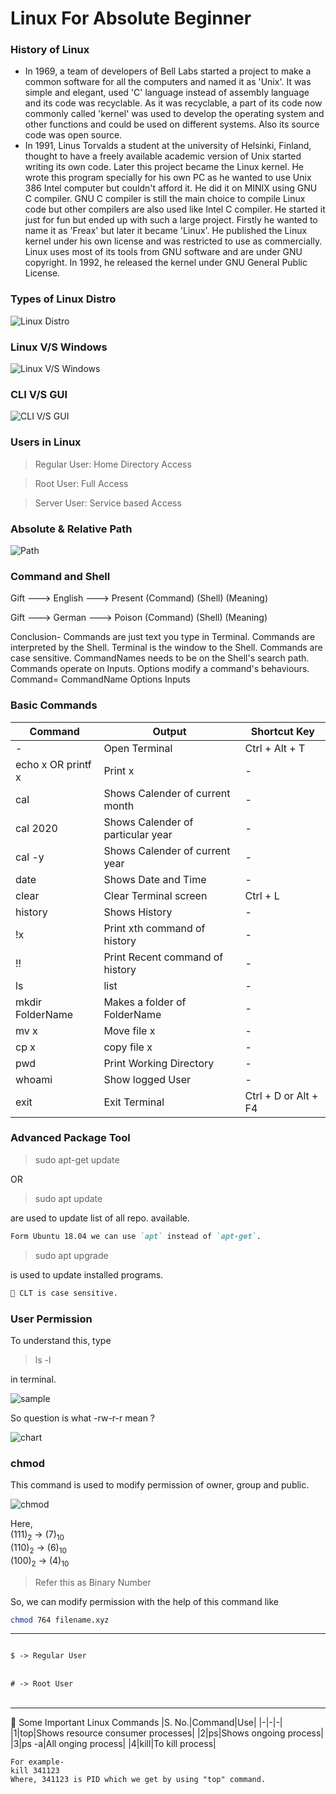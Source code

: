 # Linux For Absolute Beginner

### History of Linux
+ In 1969, a team of developers of Bell Labs started a project to make a common software for all the computers and named it as 'Unix'. It was simple and elegant, used 'C' language instead of assembly language and its code was recyclable. As it was recyclable, a part of its code now commonly called 'kernel' was used to develop the operating system and other functions and could be used on different systems. Also its source code was open source.
+ In 1991, Linus Torvalds a student at the university of Helsinki, Finland, thought to have a freely available academic version of Unix started writing its own code. Later this project became the Linux kernel. He wrote this program specially for his own PC as he wanted to use Unix 386 Intel computer but couldn't afford it. He did it on MINIX using GNU C compiler. GNU C compiler is still the main choice to compile Linux code but other compilers are also used like Intel C compiler. He started it just for fun but ended up with such a large project. Firstly he wanted to name it as 'Freax' but later it became 'Linux'. He published the Linux kernel under his own license and was restricted to use as commercially. Linux uses most of its tools from GNU software and are under GNU copyright. In 1992, he released the kernel under GNU General Public License.

### Types of Linux Distro

![Linux Distro](https://tellmeinsimpleterms.files.wordpress.com/2013/07/linux-tree.png)

### Linux V/S Windows

![Linux V/S Windows](https://cdn.educba.com/academy/wp-content/uploads/2018/08/Linux-vs-Windows-Server-1.jpg)

### CLI V/S GUI

![CLI V/S GUI](https://pediaa.com/wp-content/uploads/2018/07/Difference-Between-GUI-and-CLI-Comparison-Summary.jpg)

### Users in Linux

> Regular User: Home Directory Access

> Root User: Full Access
 
> Server User: Service based Access

### Absolute & Relative Path

![Path](https://1.bp.blogspot.com/-UQ7-sWd_J4w/WmhKIFx7_fI/AAAAAAAAHIE/tixi5SsyI5YzoJygq_JQKL50axe2cAcrQCLcBGAs/s1600/Untitled.png)

### Command and Shell

Gift         ---> English          ---> Present
(Command)	  (Shell)		(Meaning)

Gift         ---> German           ---> Poison
(Command)	  (Shell)		(Meaning)


Conclusion-
Commands are just text you type in Terminal.
Commands are interpreted by the Shell.
Terminal is the window to the Shell.
Commands are case sensitive.
CommandNames needs to be on the Shell's search path.
Commands operate on Inputs.
Options modify a command's behaviours.
Command= CommandName Options Inputs

### Basic Commands
|Command|Output|Shortcut Key|
|-------|------|------------|
|-|Open Terminal|Ctrl + Alt + T|
|echo x OR printf x|Print x|-|
|cal|Shows Calender of current month|-|
|cal 2020|Shows Calender of particular year|-|
|cal -y|Shows Calender of current year|-|
|date|Shows Date and Time|-|
|clear|Clear Terminal screen|Ctrl + L|
|history|Shows History|-|
|!x |Print xth command of history|-|
|!!|Print Recent command of history|-|
|ls|list|-|
|mkdir FolderName|Makes a folder of FolderName|-|
|mv x|Move file x|-|
|cp x|copy file x|-|
|pwd|Print Working Directory|-|
|whoami|Show logged User|-|
|exit|Exit Terminal|Ctrl + D or Alt + F4|

### Advanced Package Tool

> sudo apt-get update

  OR

> sudo apt update

  are used to update list of all repo. available.
```markdown
Form Ubuntu 18.04 we can use `apt` instead of `apt-get`.
```

> sudo apt upgrade

is used to update installed programs.

```markdown
🌟 CLT is case sensitive.
```

### User Permission

To understand this, type 
> ls -l 

in terminal.

![sample](https://i.ibb.co/n356dL1/Screenshot-from-2021-02-28-13-52-09.png)

So question is what -rw-r-r mean ?

![chart](https://assets.digitalocean.com/articles/linux_basics/mode.png)


### chmod

This command is used to modify permission of owner, group and public.

![chmod](https://i.ibb.co/1s9SjRN/Screenshot-from-2021-02-28-15-00-27.png)

Here,<br>
(111)<sub>2</sub> -> (7)<sub>10</sub> <br>
(110)<sub>2</sub> -> (6)<sub>10</sub> <br>
(100)<sub>2</sub> -> (4)<sub>10</sub> <br>

> Refer this as Binary Number

So, we can modify permission with the help of this command like

```Bash
chmod 764 filename.xyz
```
*****

<code>
$ -> Regular User
</code><br>

<code>
# -> Root User
</code><br>

*****

🌟 Some Important Linux Commands
|S. No.|Command|Use|
|-|-|-|
|1|top|Shows resource consumer processes|
|2|ps|Shows ongoing process|
|3|ps -a|All onging process|
|4|kill|To kill process|

```
For example- 
kill 341123
Where, 341123 is PID which we get by using "top" command.
```
